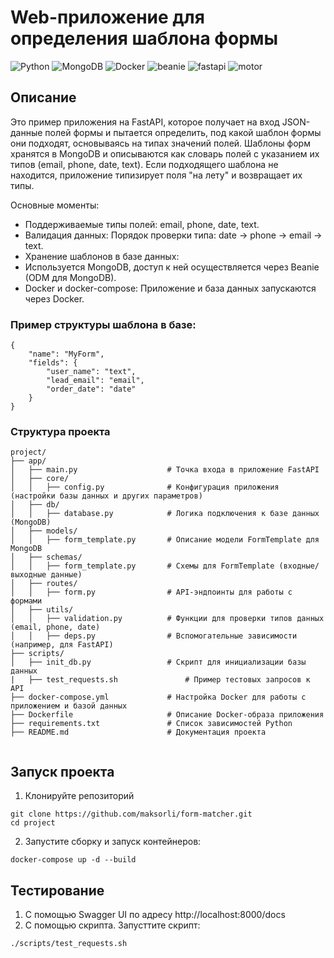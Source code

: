# Web-приложение для определения шаблона формы

![Python](https://img.shields.io/badge/Python-3.11-blue?style=flat&logo=python)
![MongoDB](https://img.shields.io/badge/MongoDB-v6-green?logo=mongodb)
![Docker](https://img.shields.io/badge/Docker-20.10-blue?style=flat&logo=docker)
![beanie](https://img.shields.io/pypi/v/beanie?label=beanie&logo=pypi)
![fastapi](https://img.shields.io/pypi/v/fastapi?label=fastapi&logo=fastapi)
 ![motor](https://img.shields.io/pypi/v/motor?label=motor&logo=pypi)

## Описание
Это пример приложения на FastAPI, которое получает на вход JSON-данные полей формы и пытается определить, под какой шаблон формы они подходят, основываясь на типах значений полей. Шаблоны форм хранятся в MongoDB и описываются как словарь полей с указанием их типов (email, phone, date, text). Если подходящего шаблона не находится, приложение типизирует поля "на лету" и возвращает их типы.

Основные моменты:

- Поддерживаемые типы полей: email, phone, date, text.
- Валидация данных:
Порядок проверки типа: date → phone → email → text.
- Хранение шаблонов в базе данных:
- Используется MongoDB, доступ к ней осуществляется через Beanie (ODM для MongoDB).
- Docker и docker-compose:
Приложение и база данных запускаются через Docker.

### Пример структуры шаблона в базе:
```
{
    "name": "MyForm",
    "fields": {
        "user_name": "text",
        "lead_email": "email",
        "order_date": "date"
    }
}
```
### Структура проекта
```
project/
├── app/
│   ├── main.py                    # Точка входа в приложение FastAPI
│   ├── core/
│   │   ├── config.py              # Конфигурация приложения (настройки базы данных и других параметров)
│   ├── db/
│   │   ├── database.py            # Логика подключения к базе данных (MongoDB)
│   ├── models/
│   │   ├── form_template.py       # Описание модели FormTemplate для MongoDB
│   ├── schemas/
│   │   ├── form_template.py       # Схемы для FormTemplate (входные/выходные данные)
│   ├── routes/
│   │   ├── form.py                # API-эндпоинты для работы с формами
│   ├── utils/
│   │   ├── validation.py          # Функции для проверки типов данных (email, phone, date)
│   │   ├── deps.py                # Вспомогательные зависимости (например, для FastAPI)
├── scripts/
│   ├── init_db.py                 # Скрипт для инициализации базы данных
|   ├── test_requests.sh               # Пример тестовых запросов к API
├── docker-compose.yml             # Настройка Docker для работы с приложением и базой данных
├── Dockerfile                     # Описание Docker-образа приложения
├── requirements.txt               # Список зависимостей Python
├── README.md                      # Документация проекта


 ```
## Запуск проекта
1. Клонируйте репозиторий
```
git clone https://github.com/maksorli/form-matcher.git
cd project
```
2. Запустите сборку и запуск контейнеров:
```
docker-compose up -d --build
```
## Тестирование
1. С помощью Swagger UI по адресу http://localhost:8000/docs
2. С помощью скрипта. Запусттите скрипт:
```
./scripts/test_requests.sh
```
